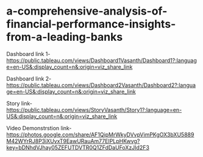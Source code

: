 # a-comprehensive-analysis-of-financial-performance-insights-from-a-leading-banks

Dashboard link 1-https://public.tableau.com/views/Dashboard1Vasanth/Dashboard1?:language=en-US&:display_count=n&:origin=viz_share_link

Dashboard link 2-https://public.tableau.com/views/Dashboard2Vasanth/Dashboard2?:language=en-US&:display_count=n&:origin=viz_share_link

Story link-https://public.tableau.com/views/StoryVasanth/Story1?:language=en-US&:display_count=n&:origin=viz_share_link

Video Demonstrstion link-https://photos.google.com/share/AF1QipMrWkyDVvpVimPKgOX3bXU5889M42WYrRJ8P3iXUvxT9EawURauAm77EIPLpHKwvg?key=bDNhdVJhay05ZEFUTDVTR0Q1ZFdDaUFoXzJId2F3

